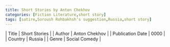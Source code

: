 ```yaml
---
title: Short Stories by Anton Chekhov
categories: [Fiction Literature,short story]
tags: [satire,Soroush Rohbakhsh’s suggestion,Russia,short story]
---
```

        
| Title | Short Stories  |
| Author |  Anton Chekhov  |
| Publication Date | 0000   |
| Country | Russia |
| Genre | Social Comedy  |
        